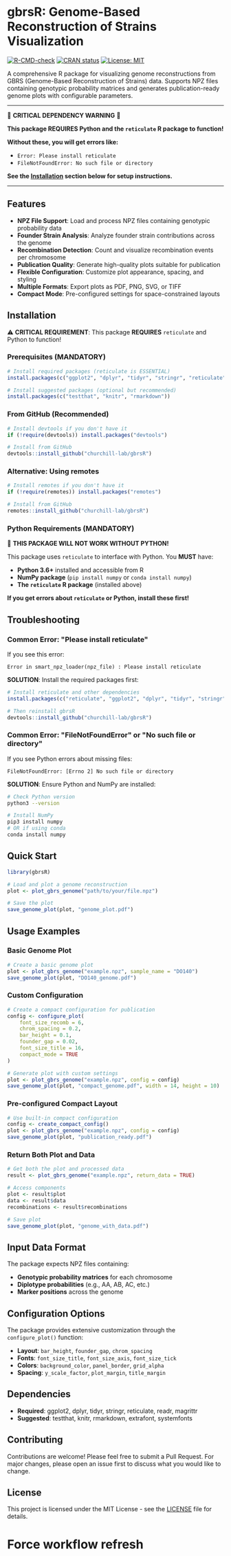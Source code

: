 # gbrsR: Genome-Based Reconstruction of Strains Visualization

[![R-CMD-check](https://github.com/churchill-lab/gbrsR/workflows/R-CMD-check/badge.svg)](https://github.com/churchill-lab/gbrsR/actions)
[![CRAN status](https://www.r-pkg.org/badges/version/gbrsR)](https://cran.r-project.org/package=gbrsR)
[![License: MIT](https://img.shields.io/badge/License-MIT-yellow.svg)](https://opensource.org/licenses/MIT)

A comprehensive R package for visualizing genome reconstructions from GBRS (Genome-Based Reconstruction of Strains) data. Supports NPZ files containing genotypic probability matrices and generates publication-ready genome plots with configurable parameters.

---

🚨 **CRITICAL DEPENDENCY WARNING** 🚨

**This package REQUIRES Python and the `reticulate` R package to function!**

**Without these, you will get errors like:**
- `Error: Please install reticulate`
- `FileNotFoundError: No such file or directory`

**See the [Installation](#installation) section below for setup instructions.**

---

## Features

- **NPZ File Support**: Load and process NPZ files containing genotypic probability data
- **Founder Strain Analysis**: Analyze founder strain contributions across the genome
- **Recombination Detection**: Count and visualize recombination events per chromosome
- **Publication Quality**: Generate high-quality plots suitable for publication
- **Flexible Configuration**: Customize plot appearance, spacing, and styling
- **Multiple Formats**: Export plots as PDF, PNG, SVG, or TIFF
- **Compact Mode**: Pre-configured settings for space-constrained layouts

## Installation

⚠️ **CRITICAL REQUIREMENT**: This package **REQUIRES** `reticulate` and Python to function!

### Prerequisites (MANDATORY)

```r
# Install required packages (reticulate is ESSENTIAL)
install.packages(c("ggplot2", "dplyr", "tidyr", "stringr", "reticulate", "readr", "magrittr"))

# Install suggested packages (optional but recommended)
install.packages(c("testthat", "knitr", "rmarkdown"))
```

### From GitHub (Recommended)

```r
# Install devtools if you don't have it
if (!require(devtools)) install.packages("devtools")

# Install from GitHub
devtools::install_github("churchill-lab/gbrsR")
```

### Alternative: Using remotes

```r
# Install remotes if you don't have it
if (!require(remotes)) install.packages("remotes")

# Install from GitHub
remotes::install_github("churchill-lab/gbrsR")
```

### Python Requirements (MANDATORY)

🚨 **THIS PACKAGE WILL NOT WORK WITHOUT PYTHON!**

This package uses `reticulate` to interface with Python. You **MUST** have:
- **Python 3.6+** installed and accessible from R
- **NumPy package** (`pip install numpy` or `conda install numpy`)
- **The `reticulate` R package** (installed above)

**If you get errors about `reticulate` or Python, install these first!**

## Troubleshooting

### Common Error: "Please install reticulate"

If you see this error:
```
Error in smart_npz_loader(npz_file) : Please install reticulate
```

**SOLUTION**: Install the required packages first:
```r
# Install reticulate and other dependencies
install.packages(c("reticulate", "ggplot2", "dplyr", "tidyr", "stringr", "readr", "magrittr"))

# Then reinstall gbrsR
devtools::install_github("churchill-lab/gbrsR")
```

### Common Error: "FileNotFoundError" or "No such file or directory"

If you see Python errors about missing files:
```
FileNotFoundError: [Errno 2] No such file or directory
```

**SOLUTION**: Ensure Python and NumPy are installed:
```bash
# Check Python version
python3 --version

# Install NumPy
pip3 install numpy
# OR if using conda
conda install numpy
```

## Quick Start

```r
library(gbrsR)

# Load and plot a genome reconstruction
plot <- plot_gbrs_genome("path/to/your/file.npz")

# Save the plot
save_genome_plot(plot, "genome_plot.pdf")
```

## Usage Examples

### Basic Genome Plot

```r
# Create a basic genome plot
plot <- plot_gbrs_genome("example.npz", sample_name = "DO140")
save_genome_plot(plot, "DO140_genome.pdf")
```

### Custom Configuration

```r
# Create a compact configuration for publication
config <- configure_plot(
    font_size_recomb = 6,
    chrom_spacing = 0.2,
    bar_height = 0.1,
    founder_gap = 0.02,
    font_size_title = 16,
    compact_mode = TRUE
)

# Generate plot with custom settings
plot <- plot_gbrs_genome("example.npz", config = config)
save_genome_plot(plot, "compact_genome.pdf", width = 14, height = 10)
```

### Pre-configured Compact Layout

```r
# Use built-in compact configuration
config <- create_compact_config()
plot <- plot_gbrs_genome("example.npz", config = config)
save_genome_plot(plot, "publication_ready.pdf")
```

### Return Both Plot and Data

```r
# Get both the plot and processed data
result <- plot_gbrs_genome("example.npz", return_data = TRUE)

# Access components
plot <- result$plot
data <- result$data
recombinations <- result$recombinations

# Save plot
save_genome_plot(plot, "genome_with_data.pdf")
```

## Input Data Format

The package expects NPZ files containing:
- **Genotypic probability matrices** for each chromosome
- **Diplotype probabilities** (e.g., AA, AB, AC, etc.)
- **Marker positions** across the genome

## Configuration Options

The package provides extensive customization through the `configure_plot()` function:

- **Layout**: `bar_height`, `founder_gap`, `chrom_spacing`
- **Fonts**: `font_size_title`, `font_size_axis`, `font_size_tick`
- **Colors**: `background_color`, `panel_border`, `grid_alpha`
- **Spacing**: `y_scale_factor`, `plot_margin`, `title_margin`

## Dependencies

- **Required**: ggplot2, dplyr, tidyr, stringr, reticulate, readr, magrittr
- **Suggested**: testthat, knitr, rmarkdown, extrafont, systemfonts

## Contributing

Contributions are welcome! Please feel free to submit a Pull Request. For major changes, please open an issue first to discuss what you would like to change.

## License

This project is licensed under the MIT License - see the [LICENSE](LICENSE) file for details.

# Force workflow refresh
